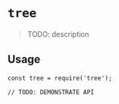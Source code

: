 # `tree`

> TODO: description

## Usage

```
const tree = require('tree');

// TODO: DEMONSTRATE API
```
